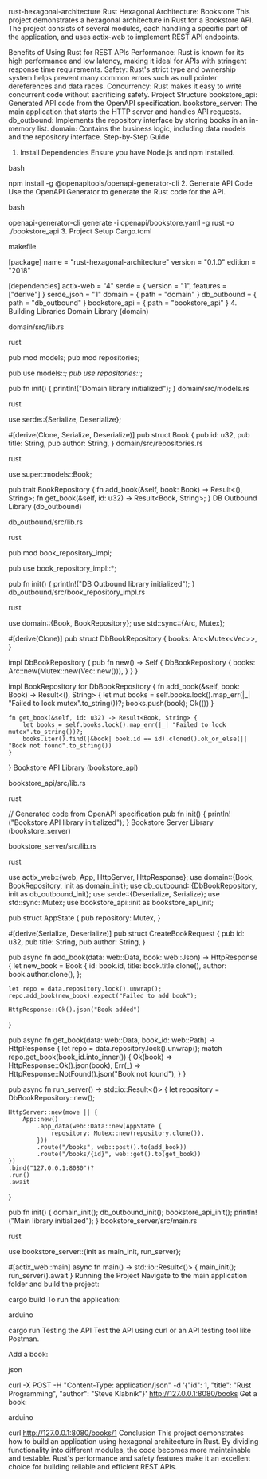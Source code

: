 
rust-hexagonal-architecture
Rust Hexagonal Architecture: Bookstore
This project demonstrates a hexagonal architecture in Rust for a Bookstore API. The project consists of several modules, each handling a specific part of the application, and uses actix-web to implement REST API endpoints.

Benefits of Using Rust for REST APIs
Performance: Rust is known for its high performance and low latency, making it ideal for APIs with stringent response time requirements.
Safety: Rust's strict type and ownership system helps prevent many common errors such as null pointer dereferences and data races.
Concurrency: Rust makes it easy to write concurrent code without sacrificing safety.
Project Structure
bookstore_api: Generated API code from the OpenAPI specification.
bookstore_server: The main application that starts the HTTP server and handles API requests.
db_outbound: Implements the repository interface by storing books in an in-memory list.
domain: Contains the business logic, including data models and the repository interface.
Step-by-Step Guide
1. Install Dependencies
Ensure you have Node.js and npm installed.

bash
   
npm install -g @openapitools/openapi-generator-cli
2. Generate API Code
Use the OpenAPI Generator to generate the Rust code for the API.

bash
   
openapi-generator-cli generate -i openapi/bookstore.yaml -g rust -o ./bookstore_api
3. Project Setup
Cargo.toml

makefile
   
[package]
name = "rust-hexagonal-architecture"
version = "0.1.0"
edition = "2018"

[dependencies]
actix-web = "4"
serde = { version = "1", features = ["derive"] }
serde_json = "1"
domain = { path = "domain" }
db_outbound = { path = "db_outbound" }
bookstore_api = { path = "bookstore_api" }
4. Building Libraries
Domain Library (domain)

domain/src/lib.rs

rust
   
pub mod models;
pub mod repositories;

pub use models::*;
pub use repositories::*;

pub fn init() {
    println!("Domain library initialized");
}
domain/src/models.rs

rust
   
use serde::{Serialize, Deserialize};

#[derive(Clone, Serialize, Deserialize)]
pub struct Book {
    pub id: u32,
    pub title: String,
    pub author: String,
}
domain/src/repositories.rs

rust
   
use super::models::Book;

pub trait BookRepository {
    fn add_book(&self, book: Book) -> Result<(), String>;
    fn get_book(&self, id: u32) -> Result<Book, String>;
}
DB Outbound Library (db_outbound)

db_outbound/src/lib.rs

rust
   
pub mod book_repository_impl;

pub use book_repository_impl::*;

pub fn init() {
    println!("DB Outbound library initialized");
}
db_outbound/src/book_repository_impl.rs

rust
   
use domain::{Book, BookRepository};
use std::sync::{Arc, Mutex};

#[derive(Clone)]
pub struct DbBookRepository {
    books: Arc<Mutex<Vec<Book>>>,
}

impl DbBookRepository {
    pub fn new() -> Self {
        DbBookRepository {
            books: Arc::new(Mutex::new(Vec::new())),
        }
    }
}

impl BookRepository for DbBookRepository {
    fn add_book(&self, book: Book) -> Result<(), String> {
        let mut books = self.books.lock().map_err(|_| "Failed to lock mutex".to_string())?;
        books.push(book);
        Ok(())
    }

    fn get_book(&self, id: u32) -> Result<Book, String> {
        let books = self.books.lock().map_err(|_| "Failed to lock mutex".to_string())?;
        books.iter().find(|&book| book.id == id).cloned().ok_or_else(|| "Book not found".to_string())
    }
}
Bookstore API Library (bookstore_api)

bookstore_api/src/lib.rs

rust
   
// Generated code from OpenAPI specification
pub fn init() {
    println!("Bookstore API library initialized");
}
Bookstore Server Library (bookstore_server)

bookstore_server/src/lib.rs

rust
   
use actix_web::{web, App, HttpServer, HttpResponse};
use domain::{Book, BookRepository, init as domain_init};
use db_outbound::{DbBookRepository, init as db_outbound_init};
use serde::{Deserialize, Serialize};
use std::sync::Mutex;
use bookstore_api::init as bookstore_api_init;

pub struct AppState {
    pub repository: Mutex<DbBookRepository>,
}

#[derive(Serialize, Deserialize)]
pub struct CreateBookRequest {
    pub id: u32,
    pub title: String,
    pub author: String,
}

pub async fn add_book(data: web::Data<AppState>, book: web::Json<CreateBookRequest>) -> HttpResponse {
    let new_book = Book {
        id: book.id,
        title: book.title.clone(),
        author: book.author.clone(),
    };

    let repo = data.repository.lock().unwrap();
    repo.add_book(new_book).expect("Failed to add book");

    HttpResponse::Ok().json("Book added")
}

pub async fn get_book(data: web::Data<AppState>, book_id: web::Path<u32>) -> HttpResponse {
    let repo = data.repository.lock().unwrap();
    match repo.get_book(book_id.into_inner()) {
        Ok(book) => HttpResponse::Ok().json(book),
        Err(_) => HttpResponse::NotFound().json("Book not found"),
    }
}

pub async fn run_server() -> std::io::Result<()> {
    let repository = DbBookRepository::new();

    HttpServer::new(move || {
        App::new()
            .app_data(web::Data::new(AppState {
                repository: Mutex::new(repository.clone()),
            }))
            .route("/books", web::post().to(add_book))
            .route("/books/{id}", web::get().to(get_book))
    })
    .bind("127.0.0.1:8080")?
    .run()
    .await
}

pub fn init() {
    domain_init();
    db_outbound_init();
    bookstore_api_init();
    println!("Main library initialized");
}
bookstore_server/src/main.rs

rust
   
use bookstore_server::{init as main_init, run_server};

#[actix_web::main]
async fn main() -> std::io::Result<()> {
    main_init();
    run_server().await
}
Running the Project
Navigate to the main application folder and build the project:

   
cargo build
To run the application:

arduino
   
cargo run
Testing the API
Test the API using curl or an API testing tool like Postman.

Add a book:

json
   
curl -X POST -H "Content-Type: application/json" -d '{"id": 1, "title": "Rust Programming", "author": "Steve Klabnik"}' http://127.0.0.1:8080/books
Get a book:

arduino
   
curl http://127.0.0.1:8080/books/1
Conclusion
This project demonstrates how to build an application using hexagonal architecture in Rust. By dividing functionality into different modules, the code becomes more maintainable and testable. Rust's performance and safety features make it an excellent choice for building reliable and efficient REST APIs.
